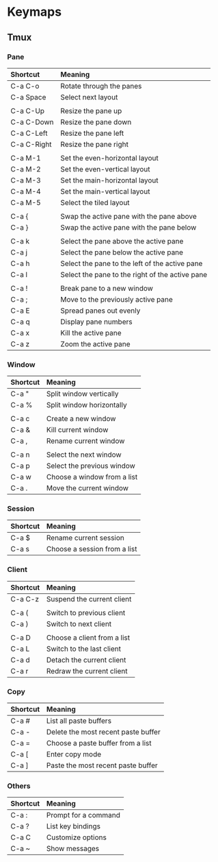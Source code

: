 # Keymaps

## Tmux

### Pane

| Shortcut    | Meaning                                         |
| :---------- | :---------------------------------------------- |
| C-a C-o     | Rotate through the panes                        |
| C-a Space   | Select next layout                              |
|             |                                                 |
| C-a C-Up    | Resize the pane up                              |
| C-a C-Down  | Resize the pane down                            |
| C-a C-Left  | Resize the pane left                            |
| C-a C-Right | Resize the pane right                           |
|             |                                                 |
| C-a M-1     | Set the even-horizontal layout                  |
| C-a M-2     | Set the even-vertical layout                    |
| C-a M-3     | Set the main-horizontal layout                  |
| C-a M-4     | Set the main-vertical layout                    |
| C-a M-5     | Select the tiled layout                         |
|             |                                                 |
| C-a {       | Swap the active pane with the pane above        |
| C-a }       | Swap the active pane with the pane below        |
|             |                                                 |
| C-a k       | Select the pane above the active pane           |
| C-a j       | Select the pane below the active pane           |
| C-a h       | Select the pane to the left of the active pane  |
| C-a l       | Select the pane to the right of the active pane |
|             |                                                 |
| C-a !       | Break pane to a new window                      |
| C-a ;       | Move to the previously active pane              |
| C-a E       | Spread panes out evenly                         |
| C-a q       | Display pane numbers                            |
| C-a x       | Kill the active pane                            |
| C-a z       | Zoom the active pane                            |

### Window

| Shortcut | Meaning                     |
| :------- | :-------------------------- |
| C-a "    | Split window vertically     |
| C-a %    | Split window horizontally   |
|          |                             |
| C-a c    | Create a new window         |
| C-a &    | Kill current window         |
| C-a ,    | Rename current window       |
|          |                             |
| C-a n    | Select the next window      |
| C-a p    | Select the previous window  |
| C-a w    | Choose a window from a list |
| C-a .    | Move the current window     |

### Session

| Shortcut | Meaning                      |
| :------- | :--------------------------- |
| C-a $    | Rename current session       |
| C-a s    | Choose a session from a list |

### Client

| Shortcut | Meaning                     |
| :------- | :-------------------------- |
| C-a C-z  | Suspend the current client  |
|          |                             |
| C-a (    | Switch to previous client   |
| C-a )    | Switch to next client       |
|          |                             |
| C-a D    | Choose a client from a list |
| C-a L    | Switch to the last client   |
| C-a d    | Detach the current client   |
| C-a r    | Redraw the current client   |

### Copy

| Shortcut | Meaning                             |
| :------- | :---------------------------------- |
| C-a #    | List all paste buffers              |
| C-a -    | Delete the most recent paste buffer |
| C-a =    | Choose a paste buffer from a list   |
| C-a \[   | Enter copy mode                     |
| C-a \]   | Paste the most recent paste buffer  |

### Others

| Shortcut | Meaning              |
| :------- | :------------------- |
| C-a :    | Prompt for a command |
| C-a ?    | List key bindings    |
| C-a C    | Customize options    |
| C-a ~    | Show messages        |
